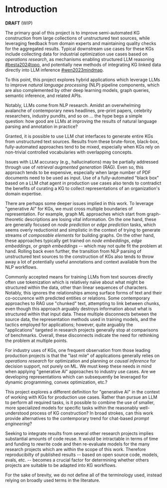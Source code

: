 # Introduction

**DRAFT** (WIP)

The primary goal of this project is to improve semi-automated KG construction from large collections of unstructured text sources, while leveraging feedback from domain experts and maintaining quality checks for the aggregated results.
Typical downstream use cases for these KGs include collecting data for industrial optimization use cases based on _operations research_, as mechanisms enabling structured LLM reasoning [#besta2024topo](biblio.md#besta2024topo), and potentially new methods of integrating KG linked data directly into LLM inference [#wen2023mindmap](biblio.md#wen2023mindmap).

To this point, this project explores hybrid applications which leverage LLMs to improve _natural language processing_ (NLP) pipeline components, which are also complemented by other deep learning models, graph queries, semantic inference, and related APIs.

Notably, LLMs come from NLP research.
Amidst an overwhelming avalanche of contemporary news headlines, pre-print papers, celebrity researchers, industry pundits, and so on ...
the hype begs a simple question: how good are LLMs at improving the results of natural language parsing and annotation in practice?

Granted, it is possible to use LLM chat interfaces to generate entire KGs from unstructured text sources.
Results from these brute-force, black-box, fully-automated approaches tend to be mixed, especially when KGs rely on non-trivial controlled vocabularies with overlapping concepts.

Issues with LLM accuracy (e.g., hallucinations) may be partially addressed through use of _retrieval augmented generation_ (RAG).
Even so, this approach tends to be expensive, especially when large number of PDF documents need to be used as input.
Use of a fully-automated "black box" based on a LLM chat agent in production use cases also tends to contradict the benefits of curating a KG to collect representations of an organization's domain expertise.

There are perhaps some deeper issues implied in this work.
To leverage "generative AI" for KGs, we must cross multiple boundaries of representation.
For example, graph ML approaches which start from graph-theoretic descriptions are losing vital information.
On the one hand, these are generally focused on _node prediction_ or _edge prediction_ tasks, which seems overly reductionist and simplistic in the context of trying to generate streams of _composable elements_ for building graphs.
On the other hand, these approaches typically get trained on _node embeddings_, _edge embeddings_, or _graph embeddings_ -- which may not quite fit the problem at hand.
Rolling back even further, the transition from NLP parsing of unstructured text sources to the construction of KGs also tends to throw away a lot of potentially useful annotations and context available from the NLP workflows.

Commonly accepted means for training LLMs from text sources directly often use tokenization which is relatively naïve about what might be structured within the data, other than linear sequences of characters.
Notably, this ignores the relationships among surface forms of text and their co-occurence with predicted entities or relations.
Some contemporary approaches to RAG use "chunked" text, attempting to link between chunks, even though this approach arguably destroys information about what is structured within that input data.
These multiple disconnects between the source data, the representation methods used in training models, and the tactics employed for applications; however, quite arguably the "applications" targeted in research projects generally stop at comparisons of benchmarks.
Overall, these disconnects indicate the need for rethinking the problem at multiple points.

For industry uses of KGs, one frequent observation from those leading production projects is that the "last mile" of applications generally relies on _operations research_ for optimization and planning or _causal inference_ for decision support, not purely on ML.
We must keep these needs in mind when applying "generative AI" approaches to industry use cases.
Are we developing representations which can subsequently be leveraged for dynamic programming, convex optimization, etc.?

This project explores a different definition for "generative AI" in the context of working with KGs for production use cases.
Rather than pursue an LLM to perform all required tasks, is it possible to combine the use of smaller, more specialized models for specific tasks within the reasonably well-understood process of KG construction?
In broad strokes, can this work provide alternatives to the contemporary trend for chat-based _prompt engineering_?

Seeking to integrate results from several other research projects implies substantial amounts of code reuse.
It would be intractable in terms of time and funding to rewrite code and then re-evaluate models for the many research projects which are within the scope of this work.
Therefore reproducibilty of published results -- based on open source code, models, evals, etc. -- becomes a crucial factor for determining whether others projects are suitable to be adapted into KG workflows.

For the sake of brevity, we do not define all of the terminology used, instead relying on broadly used terms in the literature. 
